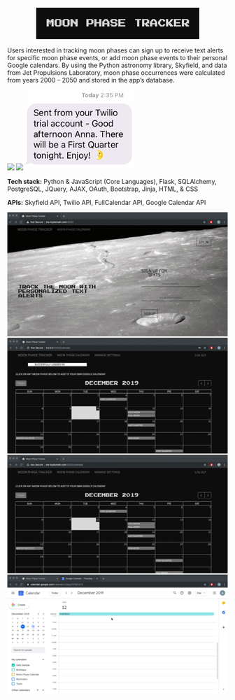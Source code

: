 
<p align='center'>
    <img src="static/img/title.jpg">
</p>

Users interested in tracking moon phases can sign up to receive text alerts for specific moon phase events, or add moon phase events to their personal Google calendars. By using the Python astronomy library, Skyfield, and data from Jet Propulsions Laboratory, moon phase occurrences were calculated from years 2000 – 2050 and stored in the app’s database.

<img src='static/img/newmoon.ppg'>
<img src='static/img/fullmoon.ppg'>
<img src='static/img/firstquarter.png'>

<strong>Tech stack:</strong> Python & JavaScript (Core Languages), Flask, SQLAlchemy, PostgreSQL, JQuery, AJAX,  OAuth, Bootstrap, Jinja, HTML, & CSS


<strong>APIs:</strong> Skyfield API, Twilio API, FullCalendar API, Google Calendar API

![Sign Up](static/img/registrationform.gif)
![Settings](static/img/managesettings.gif)
![Calendar](static/img/oauth.gif)
![Oauth](static/img/coldmoon.gif)
